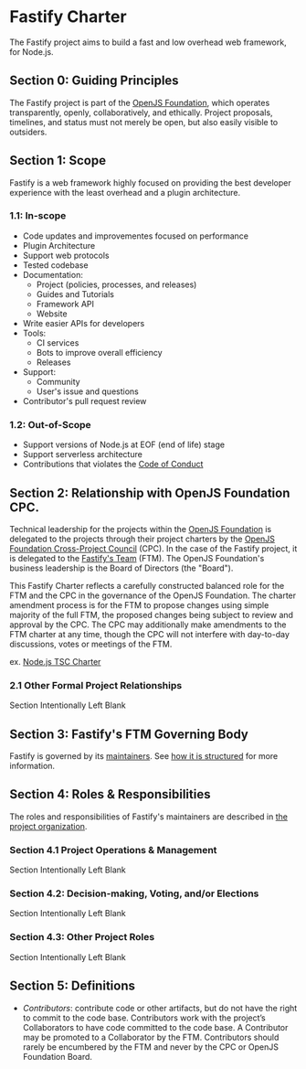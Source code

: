 # Fastify Charter

The Fastify project aims to build a fast and low overhead web framework, for Node.js.


## Section 0: Guiding Principles

The Fastify project is part of the [OpenJS Foundation], which operates transparently, openly, collaboratively, and ethically. Project proposals, timelines, and status must not merely be open, but also easily visible to outsiders.


## Section 1: Scope

Fastify is a web framework highly focused on providing the best developer experience with the least overhead and a plugin architecture.

### 1.1: In-scope

+ Code updates and improvementes focused on performance
+ Plugin Architecture
+ Support web protocols
+ Tested codebase
+ Documentation:
  + Project (policies, processes, and releases)
  + Guides and Tutorials
  + Framework API
  + Website
+ Write easier APIs for developers
+ Tools:
  + CI services
  + Bots to improve overall efficiency
  + Releases
+ Support:
  + Community
  + User's issue and questions
+ Contributor's pull request review

### 1.2: Out-of-Scope

+ Support versions of Node.js at EOF (end of life) stage
+ Support serverless architecture
+ Contributions that violates the [Code of Conduct](./CODE_OF_CONDUCT.md)


## Section 2: Relationship with OpenJS Foundation CPC.

Technical leadership for the projects within the [OpenJS Foundation] is delegated to the projects through their project charters by the [OpenJS Foundation Cross-Project Council](https://openjsf.org/about/governance/) (CPC). In the case of the Fastify project, it is delegated to the [Fastify's Team](./README.md#team) (FTM). The OpenJS Foundation's business leadership is the Board of Directors (the "Board").

This Fastify Charter reflects a carefully constructed balanced role for the FTM and the CPC in the governance of the OpenJS Foundation. The charter amendment process is for the FTM to propose changes using simple majority of the full FTM, the proposed changes being subject to review and approval by the CPC. The CPC may additionally make amendments to the FTM charter at any time, though the CPC will not interfere with day-to-day discussions, votes or meetings of the FTM.

ex. [Node.js TSC Charter](https://github.com/nodejs/TSC/blob/master/TSC-Charter.md#section-2-evolution-of-openjs-foundation-governance)

### 2.1 Other Formal Project Relationships

Section Intentionally Left Blank


## Section 3: Fastify's FTM Governing Body

Fastify is governed by its [maintainers](./README.md#team). See [how it is structured](./CONTRIBUTING.md#fastify-organization-structure) for more information.


## Section 4: Roles & Responsibilities 

The roles and responsibilities of Fastify's maintainers are described in [the project organization](./CONTRIBUTING.md#fastify-organization-structure).

### Section 4.1 Project Operations & Management

Section Intentionally Left Blank

### Section 4.2: Decision-making, Voting, and/or Elections

Section Intentionally Left Blank

### Section 4.3: Other Project Roles

Section Intentionally Left Blank

## Section 5: Definitions

+ *Contributors*: contribute code or other artifacts, but do not have the right to commit to the code base. Contributors work with the project’s Collaborators to have code committed to the code base. A Contributor may be promoted to a Collaborator by the FTM. Contributors should rarely be encumbered by the FTM and never by the CPC or OpenJS Foundation Board.

[openjs foundation]: https://openjsf.org
